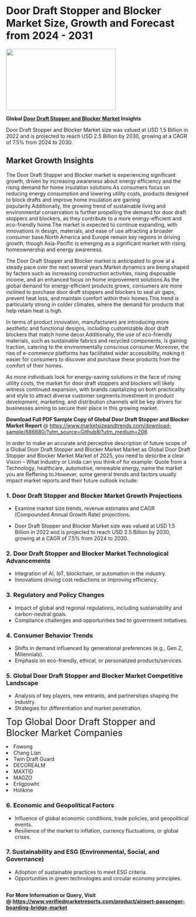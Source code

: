 <H1>Door Draft Stopper and Blocker Market Size, Growth and Forecast from 2024 - 2031</H1><img class="aligncenter size-medium wp-image-584254" src="https://thirdeyenews.in/wp-content/uploads/2024/09/Global-Market-Research-300x168.jpeg" alt="" width="300" height="168" /><p><strong>Global&nbsp;<a href="https://www.marketsizeandtrends.com/download-sample/686680/?utm_source=Github8j?utm_medium=206">Door Draft Stopper and Blocker Market</a> Insights</strong></p><p>Door Draft Stopper and Blocker Market size was valued at USD 1.5 Billion in 2022 and is projected to reach USD 2.5 Billion by 2030, growing at a CAGR of 7.5% from 2024 to 2030.</p><p><h2>Market Growth Insights</h2> <p>The Door Draft Stopper and Blocker market is experiencing significant growth, driven by increasing awareness about energy efficiency and the rising demand for home insulation solutions.As consumers focus on reducing energy consumption and lowering utility costs, products designed to block drafts and improve home insulation are gaining popularity.Additionally, the growing trend of sustainable living and environmental conservation is further propelling the demand for door draft stoppers and blockers, as they contribute to a more energy-efficient and eco-friendly home.The market is expected to continue expanding, with innovations in design, materials, and ease of use attracting a broader consumer base.North America and Europe remain key regions in driving growth, though Asia-Pacific is emerging as a significant market with rising homeownership and energy awareness.</p> <p>The Door Draft Stopper and Blocker market is anticipated to grow at a steady pace over the next several years.Market dynamics are being shaped by factors such as increasing construction activities, rising disposable income, and an enhanced focus on home improvement solutions.As the global demand for energy-efficient products grows, consumers are more inclined to purchase door draft stoppers and blockers to seal air gaps, prevent heat loss, and maintain comfort within their homes.This trend is particularly strong in colder climates, where the demand for products that help retain heat is high.</p> <p>In terms of product innovation, manufacturers are introducing more aesthetic and functional designs, including customizable door draft blockers that match home decor.Additionally, the use of eco-friendly materials, such as sustainable fabrics and recycled components, is gaining traction, catering to the environmentally conscious consumer.Moreover, the rise of e-commerce platforms has facilitated wider accessibility, making it easier for consumers to discover and purchase these products from the comfort of their homes.</p> <p>As more individuals look for energy-saving solutions in the face of rising utility costs, the market for door draft stoppers and blockers will likely witness continued expansion, with brands capitalizing on both practicality and style to attract diverse customer segments.Investment in product development, marketing, and distribution channels will be key drivers for businesses aiming to secure their place in this growing market.</p> <p></p><p><span class=""><strong>Download Full PDF Sample Copy of Global Door Draft Stopper and Blocker Market Report</strong> @ <a href="https://www.marketsizeandtrends.com/download-sample/686680/?utm_source=Github8j?utm_medium=206" target="_blank">https://www.marketsizeandtrends.com/download-sample/686680/?utm_source=Github8j?utm_medium=206</a></span></p><p>In order to make an accurate and perceptive description of future scope of a Global&nbsp;Door Draft Stopper and Blocker Market Market as Global&nbsp;Door Draft Stopper and Blocker Market Market of 2025, you need to describe a clear Vision &ndash; What Industry or Linda can you think of for example: Quote from a Technology, healthcare, automotive, renewable energy, name the market you are Reffering to.However, some general trends and factors usually impact market reports and their future outlook include:</p><h3>1.&nbsp;<strong>Door Draft Stopper and Blocker Market Growth Projections</strong></h3><ul><li>Examine market size trends, revenue estimates and CAGR (Compounded Annual Growth Rate) projections.</li><li><p>Door Draft Stopper and Blocker Market size was valued at USD 1.5 Billion in 2022 and is projected to reach USD 2.5 Billion by 2030, growing at a CAGR of 7.5% from 2024 to 2030.</p></li></ul><h3>2.&nbsp;<strong>Door Draft Stopper and Blocker Market Technological Advancements</strong></h3><ul><li>Integration of AI, IoT, blockchain, or automation in the industry.</li><li>Innovations driving cost reductions or improving efficiency.</li></ul><h3>3.&nbsp;<strong>Regulatory and Policy Changes</strong></h3><ul><li>Impact of global and regional regulations, including sustainability and carbon-neutral goals.</li><li>Compliance challenges and opportunities tied to government initiatives.</li></ul><h3>4.&nbsp;<strong>Consumer Behavior Trends</strong></h3><ul><li>Shifts in demand influenced by generational preferences (e.g., Gen Z, Millennials).</li><li>Emphasis on eco-friendly, ethical, or personalized products/services.</li></ul><h3>5.&nbsp;<strong>Global Door Draft Stopper and Blocker Market Competitive Landscape</strong></h3><ul><li>Analysis of key players, new entrants, and partnerships shaping the industry.</li><li>Strategies for differentiation and market penetration.</li></ul><p data-pm-slice="1 1 []"><span style="color: inherit; font-family: inherit; font-size: 25px;">Top Global Door Draft Stopper and Blocker Market Companies</span></p><div class="" data-test-id=""><p><li>Fowong</li><li> Chang Lian</li><li> Twin Draft Guard</li><li> DECOREALM</li><li> MAXTID</li><li> MAGZO</li><li> Erligpowht</li><li> Holikme</li></p></div><h3>6.&nbsp;<strong>Economic and Geopolitical Factors</strong></h3><ul><li>Influence of global economic conditions, trade policies, and geopolitical events.</li><li>Resilience of the market to inflation, currency fluctuations, or global crises.</li></ul><h3>7.&nbsp;<strong>Sustainability and ESG (Environmental, Social, and Governance)</strong></h3><ul><li>Adoption of sustainable practices to meet ESG criteria.</li><li>Opportunities in green technologies and circular economy principles.</li></ul><h2><strong style="font-size: 14px;">For More Information or Query, Visit @&nbsp;</strong><a style="background-color: #ffffff; font-size: 14px;" href="https://www.marketsizeandtrends.com/report/door-draft-stopper-and-blocker-market/" target="_blank">https://www.verifiedmarketreports.com/product/airport-passenger-boarding-bridge-market</a></h2>
